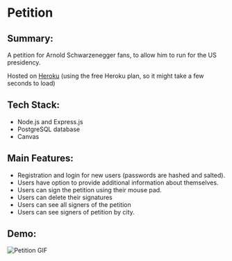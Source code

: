 # Petition

## Summary:
A petition for Arnold Schwarzenegger fans, to allow him to run for the US presidency.

Hosted on [Heroku](https://arnoldpresident.herokuapp.com/register) (using the free Heroku plan, so it might take a few seconds to load)


## Tech Stack:
* Node.js and Express.js
* PostgreSQL database
* Canvas

## Main Features:
* Registration and login for new users (passwords are hashed and salted).
* Users have option to provide additional information about themselves.
* Users can sign the petition using their mouse pad.
* Users can delete their signatures
* Users can see all signers of the petition
* Users can see signers of petition by city.

## Demo:
![Petition GIF](https://github.com/gselli12/petition/blob/master/Images/gifForReadme.gif)
